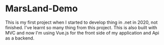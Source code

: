 # MarsLand-Demo

This is my first project when I started to develop thing in .net in 2020, not finished. I've learnt so many thing from this project. This is also built with MVC and now I'm using Vue.js for the front side of my application and Api as a backend.
